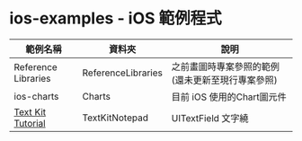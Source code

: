 # ios-examples - iOS 範例程式

| 範例名稱            | 資料夾             | 說明                                                  |
|---------------------|--------------------|-------------------------------------------------------|
| Reference Libraries | ReferenceLibraries | 之前畫圖時專案參照的範例 (還未更新至現行專案參照)     |
| ios-charts          | Charts             | 目前 iOS 使用的Chart圖元件                            |
| [Text Kit Tutorial](https://www.raywenderlich.com/50151/text-kit-tutorial)   | TextKitNotepad     | UITextField 文字繞 |